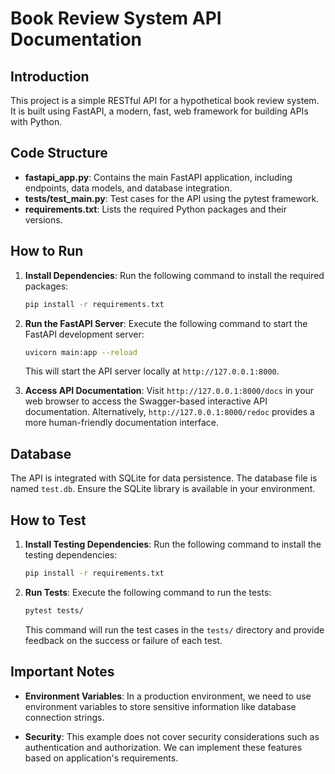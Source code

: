 
# Book Review System API Documentation

## Introduction

This project is a simple RESTful API for a hypothetical book review system. It is built using FastAPI, a modern, fast, web framework for building APIs with Python.

## Code Structure

- **fastapi_app.py**: Contains the main FastAPI application, including endpoints, data models, and database integration.
- **tests/test_main.py**: Test cases for the API using the pytest framework.
- **requirements.txt**: Lists the required Python packages and their versions.

## How to Run

1. **Install Dependencies**: Run the following command to install the required packages:

    ```bash
    pip install -r requirements.txt
    ```

2. **Run the FastAPI Server**: Execute the following command to start the FastAPI development server:

    ```bash
    uvicorn main:app --reload
    ```

    This will start the API server locally at `http://127.0.0.1:8000`.

3. **Access API Documentation**: Visit `http://127.0.0.1:8000/docs` in your web browser to access the Swagger-based interactive API documentation. Alternatively, `http://127.0.0.1:8000/redoc` provides a more human-friendly documentation interface.

## Database

The API is integrated with SQLite for data persistence. The database file is named `test.db`. Ensure the SQLite library is available in your environment.

## How to Test

1. **Install Testing Dependencies**: Run the following command to install the testing dependencies:

    ```bash
    pip install -r requirements.txt
    ```

2. **Run Tests**: Execute the following command to run the tests:

    ```bash
    pytest tests/
    ```

    This command will run the test cases in the `tests/` directory and provide feedback on the success or failure of each test.

## Important Notes

- **Environment Variables**: In a production environment, we need to use environment variables to store sensitive information like database connection strings.

- **Security**: This example does not cover security considerations such as authentication and authorization. We can implement these features based on application's requirements.

